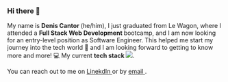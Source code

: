 ### Hi there 👋

My name is <strong> Denis Cantor </strong> (he/him), I just graduated from Le Wagon, where I attended a <strong> Full Stack Web Development </strong> bootcamp, and I am now looking for an entry-level position as Software Engineer. 
This helped me start my journey into the tech world 🚀 
and I am looking forward to getting to know more and more! 💻
My current <strong> tech stack </strong>
<img src="https://www.notion.so/Denis-Cantor-Web-Development-22742dbab674473cb7259f92dc2ef40e#d964ee4c3886412db13c6396668b49cb">.


You can reach out to me on <a href="https://www.linkedin.com/in/denis-cantor/"> LinekdIn </a>
or by <a href = "mailto: deniscantor7@gmail.com"> email </a>. 



<!--
**Njsca/Njsca** is a ✨ _special_ ✨ repository because its `README.md` (this file) appears on your GitHub profile.

Here are some ideas to get you started:

- 🔭 I’m currently working on ...
- 🌱 I’m currently learning ...
- 👯 I’m looking to collaborate on ...
- 🤔 I’m looking for help with ...
- 💬 Ask me about ...
- 📫 How to reach me: ...
- 😄 Pronouns: ...
- ⚡ Fun fact: ...
-->
